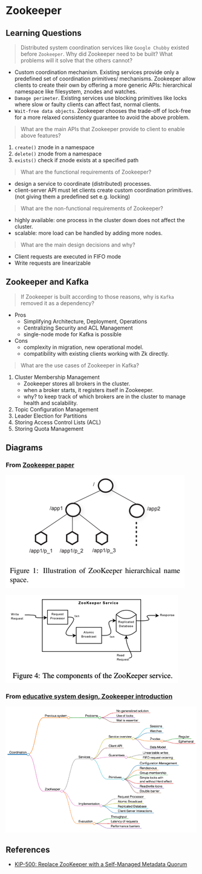 # Zookeeper

## Learning Questions
> Distributed system coordination services like `Google Chubby` existed before `Zookeeper`. Why did Zookeeper need to be built? What problems will it solve that the others cannot?
- Custom coordination mechanism. Existing services provide only a predefined set of coordination primitives/ mechanisms. Zookeeper allow clients to create their own by offering a more generic APIs: hierarchical namespace like filesystem, znodes and watches.
- `Damage perimeter`. Existing services use blocking primitives like locks where slow or faulty clients can affect fast, normal clients.
- `Wait-free data objects`. Zookeeper chooses the trade-off of lock-free for a more relaxed consistency guarantee to avoid the above problem.


> What are the main APIs that Zookeeper provide to client to enable above features?
1. `create()` znode in a namespace
2. `delete()` znode from a namespace
3. `exists()` check if znode exists at a specified path

> What are the functional requirements of Zookeeper?
- design a service to coordinate (distributed) processes.
- client-server API must let clients create custom coordination primitives. (not giving them a predefined set e.g. locking)

> What are the non-functional requirements of Zookeeper?
- highly available: one process in the cluster down does not affect the cluster.
- scalable: more load can be handled by adding more nodes.

> What are the main design decisions and why?
- Client requests are executed in FIFO mode
- Write requests are linearizable


## Zookeeper and Kafka
> If Zookeeper is built according to those reasons, why is `Kafka` removed it as a dependency?
- Pros
  - Simplifying Architecture, Deployment, Operations
  - Centralizing Security and ACL Management
  - single-node mode for Kafka is possible
- Cons
  - complexity in migration, new operational model.
  - compatibility with existing clients working with Zk directly.


> What are the use cases of Zookeeper in Kafka?
1. Cluster Membership Management
   - Zookeeper stores all brokers in the cluster.
   - when a broker starts, it registers itself in Zookeeper.
   - why? to keep track of which brokers are in the cluster to manage health and scalability.
2. Topic Configuration Management
3. Leader Election for Partitions
4. Storing Access Control Lists (ACL)
5. Storing Quota Management

##  Diagrams

### From [Zookeeper paper](https://www.usenix.org/legacy/event/atc10/tech/full_papers/Hunt.pdf)

![img.png](zookepper_hierarchical_namespace.png)

![img_1.png](zookeeper_components.png)

### From [educative system design, Zookeeper introduction](https://www.educative.io/courses/grokking-the-principles-and-practices-of-advanced-system-design/introduction-to-zookeeper)

![img.png](zk_concept_map.png)


## References
- [KIP-500: Replace ZooKeeper with a Self-Managed Metadata Quorum](https://cwiki.apache.org/confluence/display/KAFKA/KIP-500%3A+Replace+ZooKeeper+with+a+Self-Managed+Metadata+Quorum)